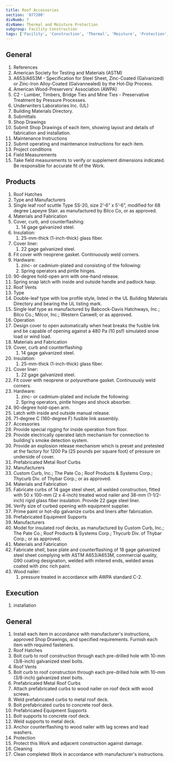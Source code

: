```yaml
---
title: Roof Accessories
section: '077200'
divNumb: 7
divName: Thermal and Moisture Protection
subgroup: Facility Construction
tags: ['Facility', 'Construction', 'Thermal', 'Moisture', 'Protection', 'Roof', 'Accessories']
---
```


## General

   1. References
   1. American Society for Testing and Materials (ASTM)
   1. A653/A653M - Specification for Steel Sheet, Zinc-Coated (Galvanized) or Zinc-Iron Alloy-Coated (Galvannealed) by the Hot-Dip Process.
   1. American Wood-Preservers’ Association (AWPA)
   1. C2 - Lumber, Timbers, Bridge Ties and Mine Ties - Preservative Treatment by Pressure Processes.
   1. Underwriters Laboratories Inc. (UL)
   1. Building Materials Directory.
   1. Submittals
   1. Shop Drawings
   1. Submit Shop Drawings of each item, showing layout and details of fabrication and installation.
   1. Maintenance Instructions
   1. Submit operating and maintenance instructions for each item.
   1. Project conditions
   1. Field Measurements
   1. Take field measurements to verify or supplement dimensions indicated. Be responsible for accurate fit of the Work.

## Products

   1. Roof Hatches
   1. Type and Manufacturers
   1. Single leaf roof scuttle Type SS-20, size 2’-6” x 5’-6”, modified for 68 degree Lapeyre Stair. as manufactured by Bilco Co, or as approved.
   1. Materials and Fabrication
   1. Cover, curb, and counterflashing:
      1. 14 gage galvanized steel.
   1. Insulation:
      1. 25-mm-thick (1-inch-thick) glass fiber.
   1. Cover liner:
      1. 22 gage galvanized steel.
   1. Fit cover with neoprene gasket. Continuously weld corners.
   1. Hardware:
      1. zinc- or cadmium-plated and consisting of the following:
      1. Spring operators and pintle hinges.
   1. 90-degree hold-open arm with one-hand release.
   1. Spring snap latch with inside and outside handle and padlock hasp.
   1. Roof Vents
   1. Type
   1. Double-leaf type with low profile style, listed in the UL Building Materials Directory and bearing the UL listing mark.
   1. Single leaf type as manufactured by Babcock-Davis Hatchways, Inc.; Bilco Co.; Milcor, Inc.; Western Canwell; or as approved.
   1. Operation
   1. Design cover to open automatically when heat breaks the fusible link and be capable of opening against a 480 Pa (10 psf) simulated snow load or wind load.
   1. Materials and Fabrication
   1. Cover, curb and counterflashing:
      1. 14 gage galvanized steel.
   1. Insulation:
      1. 25-mm-thick (1-inch-thick) glass fiber.
   1. Cover liner:
      1. 22 gage galvanized steel.
   1. Fit cover with neoprene or polyurethane gasket. Continuously weld corners.
   1. Hardware:
      1. zinc- or cadmium-plated and include the following:
      1. Spring operators, pintle hinges and shock absorber.
   1. 90-degree hold-open arm.
   1. Latch with inside and outside manual release.
   1. 71-degree C (160-degree F) fusible link assembly.
   1. Accessories
   1. Provide special rigging for inside operation from floor.
   1. Provide electrically operated latch mechanism for connection to building's smoke detection system.
   1. Provide an explosion release mechanism which is preset and pretested at the factory for 1200 Pa (25 pounds per square foot) of pressure on underside of cover.
   1. Prefabricated Metal Roof Curbs
   1. Manufacturers
   1. Custom Curb, Inc.; The Pate Co.; Roof Products & Systems Corp.; Thycurb Div. of Thybar Corp.; or as approved.
   1. Materials and Fabrication
   1. Fabricate curbs of 14 gage steel sheet, all welded construction, fitted with 50 x 100-mm (2 x 4-inch) treated wood nailer and 38-mm (1-1/2-inch) rigid glass fiber insulation. Provide 22 gage steel liner.
   1. Verify size of curbed opening with equipment supplier.
   1. Prime paint or hot-dip galvanize curbs and liners after fabrication.
   1. Prefabricated Equipment Supports
   1. Manufacturers
   1. Model for insulated roof decks, as manufactured by Custom Curb, Inc.; The Pate Co.; Roof Products & Systems Corp.; Thycurb Div. of Thybar Corp.; or as approved.
   1. Materials and Fabrication
   1. Fabricate shell, base plate and counterflashing of 18 gage galvanized steel sheet complying with ASTM A653/A653M, commercial quality, G90 coating designation, welded with mitered ends, welded areas coated with zinc rich paint.
   1. Wood nailer:
      1. pressure treated in accordance with AWPA standard C-2.

## Execution

   1. installation

## General

   1. Install each item in accordance with manufacturer's instructions, approved Shop Drawings, and specified requirements. Furnish each item with required fasteners.
   1. Roof Hatches
   1. Bolt curb to roof construction through each pre-drilled hole with 10-mm (3/8-inch) galvanized steel bolts.
   1. Roof Vents
   1. Bolt curb to roof construction through each pre-drilled hole with 10-mm (3/8-inch) galvanized steel bolts.
   1. Prefabricated Metal Roof Curbs
   1. Attach prefabricated curbs to wood nailer on roof deck with wood screws.
   1. Weld prefabricated curbs to metal roof deck.
   1. Bolt prefabricated curbs to concrete roof deck.
   1. Prefabricated Equipment Supports
   1. Bolt supports to concrete roof deck.
   1. Weld supports to metal deck.
   1. Anchor counterflashing to wood nailer with lag screws and lead washers.
   1. Protection
   1. Protect this Work and adjacent construction against damage.
   1. Cleaning
   1. Clean completed Work in accordance with manufacturer's instructions.

